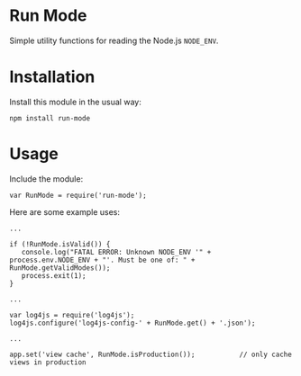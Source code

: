 Run Mode
========

Simple utility functions for reading the Node.js `NODE_ENV`.

Installation
============

Install this module in the usual way:

    npm install run-mode

Usage
=====

Include the module:

    var RunMode = require('run-mode');

Here are some example uses:

    ...

    if (!RunMode.isValid()) {
       console.log("FATAL ERROR: Unknown NODE_ENV '" + process.env.NODE_ENV + "'. Must be one of: " + RunMode.getValidModes());
       process.exit(1);
    }

    ...

    var log4js = require('log4js');
    log4js.configure('log4js-config-' + RunMode.get() + '.json');

    ...

    app.set('view cache', RunMode.isProduction());           // only cache views in production

